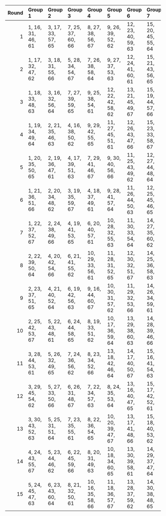 |   Round | Group 1           | Group 2           | Group 3           | Group 4            | Group 5            | Group 6            | Group 7            | Group 8       | Group 9       | Group 10      | Group 11      | Group 12       | Group 13       | Group 14       | Group 15       |
|--------:|:------------------|:------------------|:------------------|:-------------------|:-------------------|:-------------------|:-------------------|:--------------|:--------------|:--------------|:--------------|:---------------|:---------------|:---------------|:---------------|
|       1 | 1, 16, 31, 46, 61 | 3, 17, 33, 57, 65 | 7, 25, 37, 60, 66 | 8, 27, 38, 56, 67  | 9, 26, 39, 52, 62  | 12, 23, 40, 59, 63 | 15, 20, 45, 55, 64 | 2, 18, 32, 58 | 4, 28, 35, 47 | 5, 30, 36, 53 | 6, 29, 34, 51 | 10, 22, 41, 49 | 11, 24, 42, 48 | 13, 19, 43, 50 | 14, 21, 44, 54 |
|       2 | 1, 17, 32, 47, 62 | 3, 18, 31, 55, 66 | 5, 28, 34, 54, 67 | 7, 26, 38, 58, 64  | 9, 27, 37, 53, 63  | 12, 24, 41, 60, 61 | 15, 21, 43, 56, 65 | 2, 16, 33, 59 | 4, 29, 36, 48 | 6, 30, 35, 49 | 8, 25, 39, 57 | 10, 23, 42, 50 | 11, 22, 40, 46 | 13, 20, 44, 51 | 14, 19, 45, 52 |
|       3 | 1, 18, 33, 48, 63 | 3, 16, 32, 56, 64 | 7, 27, 39, 59, 65 | 9, 25, 38, 54, 61  | 12, 22, 42, 58, 62 | 13, 21, 45, 49, 67 | 15, 19, 44, 57, 66 | 2, 17, 31, 60 | 4, 30, 34, 46 | 5, 29, 35, 52 | 6, 28, 36, 50 | 8, 26, 37, 55  | 10, 24, 40, 51 | 11, 23, 41, 47 | 14, 20, 43, 53 |
|       4 | 1, 19, 34, 49, 64 | 2, 21, 35, 46, 63 | 4, 16, 38, 50, 62 | 9, 29, 42, 55, 65  | 11, 27, 45, 51, 61 | 12, 26, 43, 47, 66 | 15, 23, 33, 58, 67 | 3, 20, 36, 60 | 5, 18, 39, 56 | 6, 17, 37, 54 | 7, 28, 40, 48 | 8, 30, 41, 59  | 10, 25, 44, 52 | 13, 22, 31, 53 | 14, 24, 32, 57 |
|       5 | 1, 20, 35, 50, 65 | 2, 19, 36, 47, 61 | 4, 17, 39, 51, 63 | 7, 29, 41, 46, 67  | 9, 30, 40, 56, 66  | 11, 25, 43, 49, 62 | 12, 27, 44, 48, 64 | 3, 21, 34, 58 | 5, 16, 37, 57 | 6, 18, 38, 52 | 8, 28, 42, 60 | 10, 26, 45, 53 | 13, 23, 32, 54 | 14, 22, 33, 55 | 15, 24, 31, 59 |
|       6 | 1, 21, 36, 51, 66 | 2, 20, 34, 48, 62 | 3, 19, 35, 59, 67 | 4, 18, 37, 49, 61  | 9, 28, 41, 57, 64  | 11, 26, 44, 50, 63 | 12, 25, 45, 46, 65 | 5, 17, 38, 55 | 6, 16, 39, 53 | 7, 30, 42, 47 | 8, 29, 40, 58 | 10, 27, 43, 54 | 13, 24, 33, 52 | 14, 23, 31, 56 | 15, 22, 32, 60 |
|       7 | 1, 22, 37, 52, 67 | 2, 24, 38, 49, 66 | 4, 19, 41, 53, 65 | 6, 20, 40, 57, 61  | 10, 28, 32, 55, 63 | 11, 30, 33, 54, 64 | 14, 27, 35, 60, 62 | 3, 23, 39, 48 | 5, 21, 42, 59 | 7, 16, 43, 51 | 8, 18, 44, 47 | 9, 17, 45, 58  | 12, 29, 31, 50 | 13, 25, 34, 56 | 15, 26, 36, 46 |
|       8 | 2, 22, 39, 50, 64 | 4, 20, 42, 54, 66 | 6, 21, 41, 55, 62 | 10, 29, 33, 56, 61 | 11, 28, 31, 52, 65 | 12, 30, 32, 51, 67 | 14, 25, 36, 58, 63 | 1, 23, 38, 53 | 3, 24, 37, 46 | 5, 19, 40, 60 | 7, 17, 44, 49 | 8, 16, 45, 48  | 9, 18, 43, 59  | 13, 26, 35, 57 | 15, 27, 34, 47 |
|       9 | 2, 23, 37, 51, 65 | 4, 21, 40, 52, 64 | 6, 19, 42, 56, 63 | 9, 16, 44, 60, 67  | 10, 30, 31, 57, 62 | 11, 29, 32, 53, 66 | 14, 26, 34, 59, 61 | 1, 24, 39, 54 | 3, 22, 38, 47 | 5, 20, 41, 58 | 7, 18, 45, 50 | 8, 17, 43, 46  | 12, 28, 33, 49 | 13, 27, 36, 55 | 15, 25, 35, 48 |
|      10 | 2, 25, 42, 53, 67 | 5, 22, 43, 48, 61 | 6, 24, 44, 58, 65 | 8, 19, 33, 51, 62  | 10, 17, 36, 59, 64 | 13, 29, 38, 60, 63 | 14, 28, 39, 46, 66 | 1, 26, 41, 56 | 3, 27, 40, 49 | 4, 23, 45, 57 | 7, 20, 32, 52 | 9, 21, 31, 47  | 11, 16, 34, 55 | 12, 18, 35, 54 | 15, 30, 37, 50 |
|      11 | 3, 28, 44, 53, 61 | 5, 26, 32, 49, 65 | 7, 24, 36, 56, 62 | 8, 23, 34, 52, 66  | 13, 18, 42, 46, 64 | 14, 17, 40, 50, 67 | 15, 16, 41, 54, 63 | 1, 30, 45, 60 | 2, 29, 43, 57 | 4, 27, 31, 58 | 6, 25, 33, 47 | 9, 22, 35, 51  | 10, 21, 37, 48 | 11, 20, 38, 59 | 12, 19, 39, 55 |
|      12 | 3, 29, 45, 54, 62 | 5, 27, 33, 50, 66 | 6, 26, 31, 48, 67 | 7, 22, 34, 57, 63  | 8, 24, 35, 53, 64  | 13, 16, 40, 47, 65 | 15, 17, 42, 52, 61 | 1, 28, 43, 58 | 2, 30, 44, 55 | 4, 25, 32, 59 | 9, 23, 36, 49 | 10, 19, 38, 46 | 11, 21, 39, 60 | 12, 20, 37, 56 | 14, 18, 41, 51 |
|      13 | 3, 30, 43, 52, 63 | 5, 25, 31, 51, 64 | 7, 23, 35, 55, 61 | 8, 22, 36, 54, 65  | 10, 20, 39, 47, 67 | 13, 17, 41, 48, 66 | 15, 18, 40, 53, 62 | 1, 29, 44, 59 | 2, 28, 45, 56 | 4, 26, 33, 60 | 6, 27, 32, 46 | 9, 24, 34, 50  | 11, 19, 37, 58 | 12, 21, 38, 57 | 14, 16, 42, 49 |
|      14 | 4, 24, 43, 55, 67 | 5, 23, 44, 46, 62 | 6, 22, 45, 59, 66 | 8, 20, 31, 49, 63  | 10, 18, 34, 60, 65 | 13, 30, 39, 58, 61 | 14, 29, 37, 47, 64 | 1, 27, 42, 57 | 2, 26, 40, 54 | 3, 25, 41, 50 | 7, 21, 33, 53 | 9, 19, 32, 48  | 11, 17, 35, 56 | 12, 16, 36, 52 | 15, 28, 38, 51 |
|      15 | 5, 24, 45, 47, 63 | 6, 23, 43, 60, 64 | 8, 21, 32, 50, 61 | 10, 16, 35, 58, 66 | 11, 18, 36, 57, 67 | 13, 28, 37, 59, 62 | 14, 30, 38, 48, 65 | 1, 25, 40, 55 | 2, 27, 41, 52 | 3, 26, 42, 51 | 4, 22, 44, 56 | 7, 19, 31, 54  | 9, 20, 33, 46  | 12, 17, 34, 53 | 15, 29, 39, 49 |
